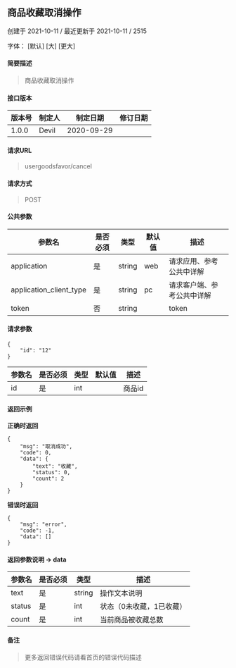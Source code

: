 ## 商品收藏取消操作

创建于 2021-10-11 / 最近更新于 2021-10-11 / 2515

字体： \[默认\] \[大\] \[更大\]

#### 简要描述

> 商品收藏取消操作

#### 接口版本

| 版本号 | 制定人 | 制定日期 | 修订日期 |
| --- | --- | --- | --- |
| 1.0.0 | Devil | 2020-09-29 |  |

#### 请求URL

> usergoodsfavor/cancel

#### 请求方式

> POST

#### 公共参数

| 参数名 | 是否必须 | 类型 | 默认值 | 描述 |
| --- | --- | --- | --- | --- |
| application | 是 | string | web | 请求应用、参考公共中详解 |
| application\_client\_type | 是 | string | pc | 请求客户端、参考公共中详解 |
| token | 否 | string |  | token |

#### 请求参数

```
{
    "id": "12"
}
```

| 参数名 | 是否必须 | 类型 | 默认值 | 描述 |
| --- | --- | --- | --- | --- |
| id | 是 | int |  | 商品id |

#### 返回示例

**正确时返回**

```
{
    "msg": "取消成功",
    "code": 0,
    "data": {
        "text": "收藏",
        "status": 0,
        "count": 2
    }
}
```

**错误时返回**

```
{
    "msg": "error",
    "code": -1,
    "data": []
}
```

#### 返回参数说明 -> data

| 参数名 | 是否必须 | 类型 | 描述 |
| --- | --- | --- | --- |
| text | 是 | string | 操作文本说明 |
| status | 是 | int | 状态（0未收藏，1已收藏） |
| count | 是 | int | 当前商品被收藏总数 |

#### 备注

> 更多返回错误代码请看首页的错误代码描述